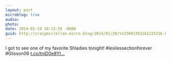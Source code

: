 ```yaml
---
layout: post
microblog: true
audio: 
photo: 
date: 2014-01-19 20:23:59 -0600
guid: http://craigmcclellan.micro.blog/2014/01/20/t425091303161225216.html
---
```

I got to see one of my favorite Shladies tonight! #lesliessectionforever #Glisson06 [t.co/tniD0e8YI...](http://t.co/tniD0e8YI7)
